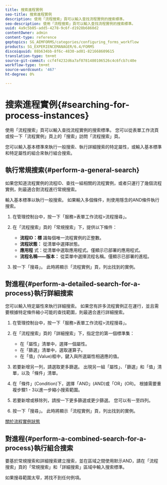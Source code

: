 ```yaml
---
title: 搜索進程實例
seo-title: 搜索進程實例
description: 使用「流程搜索」頁可以輸入查找流程實例的搜索標準。
seo-description: 使用「流程搜索」頁可以輸入查找流程實例的搜索標準。
uuid: 4a9c5b05-add5-4278-9c6f-d1928b6860d2
contentOwner: admin
content-type: reference
geptopics: SG_AEMFORMS/categories/configuring_forms_workflow
products: SG_EXPERIENCEMANAGER/6.4/FORMS
discoiquuid: 88b634bb-8f6c-4830-ad01-821668609615
translation-type: tm+mt
source-git-commit: ccf4f4232d6a7af0781480106526c4c6fcb7c40e
workflow-type: tm+mt
source-wordcount: '467'
ht-degree: 0%

---
```



# 搜索進程實例{#searching-for-process-instances}

使用「流程搜索」頁可以輸入查找流程實例的搜索標準。 您可以從表單工作流頁或按一下「流程實例」頁上的「搜索」訪問「流程搜索」頁。

您可以輸入基本標準來執行一般搜索、執行詳細搜索的特定屬性，或輸入基本標準和特定屬性的組合來執行組合搜索。

## 執行常規搜索{#perform-a-general-search}

如果您知道流程實例的流程ID、查找一組相關的流程實例，或者只運行了幾個流程實例，則最適合對流程進行常規搜索。

輸入基本標準以執行一般搜索。 如果輸入多個條件，則使用隱含的AND條件執行搜索。

1. 在管理控制台中，按一下「服務>表單工作流程>流程搜尋」。
1. 在「流程搜索」頁的「常規搜索」下，提供以下條件：

   * **流程ID：標** 識每個唯一流程實例的正整數。
   * **流程狀態：** 從清單中選擇狀態。
   * **應用程** 式：從清單中選取應用程式。僅顯示已部署的應用程式。
   * **流程名稱——版本：** 從菜單中選擇流程名稱。僅顯示已部署的進程。

1. 按一下「搜尋」。 此時將顯示「流程實例」頁，列出找到的實例。

## 對進程{#perform-a-detailed-search-for-a-process}執行詳細搜索

您可以輸入特定屬性來執行詳細搜索。 如果您有許多流程實例正在運行，並且需要根據特定條件縮小可能的查找範圍，則最適合進行詳細搜索。

1. 在管理控制台中，按一下「服務>表單工作流程>流程搜尋」。
1. 在「流程搜索」頁的「詳細搜索」下，指定您的第一個標準集：

   * 在「屬性」清單中，選擇一個屬性。
   * 在「篩選」清單中，選取運算子。
   * 在「值」(Value)框中，鍵入與所選屬性相適應的值。

1. 若要新增另一列，請選取更多篩選。 出現另一組「屬性」、「篩選」和「值」清單，以及「條件」清單。
1. 在「條件」(Condition)下，選擇「AND」(AND)或「OR」(OR)。 根據需要重複步驟1 - 3以進一步縮小搜索範圍。
1. 若要新增或移除列，請按一下更多篩選或更少篩選。 您可以有一至四列。
1. 按一下「搜尋」。 此時將顯示「流程實例」頁，列出找到的實例。

[關於流程實例狀態](/help/forms/using/admin-help/processes.md#about-process-instance-statuses)

## 對進程{#perform-a-combined-search-for-a-process}執行組合搜索

要基於常規搜索和詳細搜索建立搜索，並在區域之間使用默示AND，請在「流程搜索」頁的「常規搜索」和「詳細搜索」區域中輸入搜索標準。

如果搜尋範圍太窄，將找不到任何例項。
